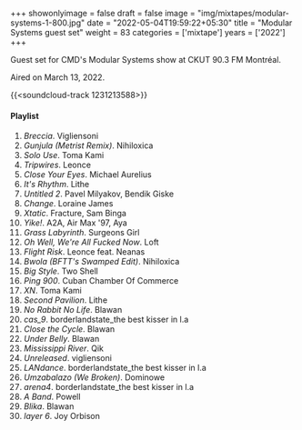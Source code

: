 +++
showonlyimage = false
draft = false
image = "img/mixtapes/modular-systems-1-800.jpg"
date = "2022-05-04T19:59:22+05:30"
title = "Modular Systems guest set"
weight = 83
categories = ['mixtape']
years = ['2022']
+++

Guest set for CMD's Modular Systems show at CKUT 90.3 FM Montréal. 


<!--more-->

Aired on March 13, 2022.


{{<soundcloud-track 1231213588>}}


#### Playlist


1.	_Breccia_. Vigliensoni	
2.	_Gunjula (Metrist Remix)_. Nihiloxica	
3.	_Solo Use_. Toma Kami	
4.	_Tripwires_. Leonce	
5.	_Close Your Eyes_. Michael Aurelius	
6.	_It's Rhythm_. Lithe	
7.	_Untitled 2_. Pavel Milyakov, Bendik Giske	
8.	_Change_. Loraine James	
9.	_Xtatic_. Fracture, Sam Binga	
10.	_Yike!_. A2A, Air Max '97, Aya	
11.	_Grass Labyrinth_. Surgeons Girl	
12.	_Oh Well, We're All Fucked Now_. Loft	
13.	_Flight Risk_. Leonce feat. Neanas
14.	_Bwola (BFTT's Swamped Edit)_. Nihiloxica	
15.	_Big Style_. Two Shell	
16.	_Ping 900_. Cuban Chamber Of Commerce	
17.	_XN_. Toma Kami	
18.	_Second Pavilion_. Lithe	
19.	_No Rabbit No Life_. Blawan	
20.	_cas_9_. borderlandstate_the best kisser in l.a	
21.	_Close the Cycle_. Blawan	
22.	_Under Belly_. Blawan	
23.	_Mississippi River_. Qik	
24.	_Unreleased_. vigliensoni	
25.	_LANdance_. borderlandstate_the best kisser in l.a	
26.	_Umzabalazo (We Broken)_. Dominowe	
27.	_arena4_. borderlandstate_the best kisser in l.a	
28.	_A Band_. Powell	
29.	_Blika_. Blawan	
30.	_layer 6_. Joy Orbison	